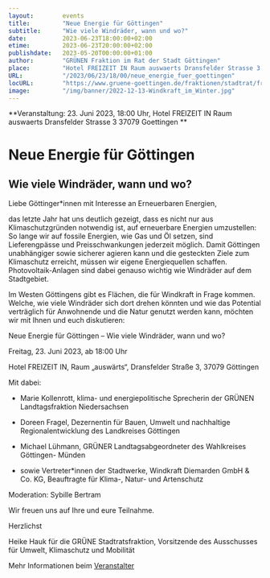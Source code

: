 ```yaml
---
layout:        events
title:         "Neue Energie für Göttingen"
subtitle:      "Wie viele Windräder, wann und wo?"
date:          2023-06-23T18:00:00+02:00
etime:         2023-06-23T20:00:00+02:00
publishdate:   2023-05-20T00:00:00+01:00
author:        "GRÜNEN Fraktion im Rat der Stadt Göttingen"
place:         "Hotel FREIZEIT IN Raum auswaerts Dransfelder Strasse 3 37079 Goettingen "
URL:           "/2023/06/23/18/00/neue_energie_fuer_goettingen"
locURL:        "https://www.gruene-goettingen.de/fraktionen/stadtrat/fraktion"
image:         "/img/banner/2022-12-13-Windkraft_im_Winter.jpg"
---
```


**Veranstaltung: 23. Juni 2023, 18:00 Uhr, Hotel FREIZEIT IN Raum auswaerts Dransfelder Strasse 3 37079 Goettingen **

Neue Energie für Göttingen
===========

Wie viele Windräder, wann und wo?
-----------

Liebe Göttinger*innen mit Interesse an Erneuerbaren Energien,

das letzte Jahr hat uns deutlich gezeigt, dass es nicht nur aus Klimaschutzgründen notwendig ist, auf erneuerbare Energien umzustellen: So lange wir auf fossile Energien, wie Gas und Öl setzen, sind Lieferengpässe und Preisschwankungen jederzeit möglich. Damit Göttingen unabhängiger sowie sicherer agieren kann und die gesteckten Ziele zum Klimaschutz erreicht, müssen wir eigene Energiequellen schaffen. Photovoltaik-Anlagen sind dabei genauso wichtig wie Windräder auf dem Stadtgebiet.

Im Westen Göttingens gibt es Flächen, die für Windkraft in Frage kommen. Welche, wie viele Windräder sich dort drehen könnten und wie das Potential verträglich für Anwohnende und die Natur genutzt werden kann, möchten wir mit Ihnen und euch diskutieren:

Neue Energie für Göttingen – Wie viele Windräder, wann und wo?

Freitag, 23. Juni 2023, ab 18:00 Uhr

Hotel FREIZEIT IN, Raum „auswärts“, Dransfelder Straße 3, 37079 Göttingen

 

Mit dabei:

- Marie Kollenrott, klima- und energiepolitische Sprecherin der GRÜNEN Landtagsfraktion Niedersachsen

- Doreen Fragel, Dezernentin für Bauen, Umwelt und nachhaltige Regionalentwicklung des Landkreises Göttingen 

- Michael Lühmann, GRÜNER Landtagsabgeordneter des Wahlkreises Göttingen- Münden

- sowie Vertreter*innen der Stadtwerke, Windkraft Diemarden GmbH & Co. KG, Beauftragte für Klima-, Natur- und Artenschutz

 

Moderation: Sybille Bertram

Wir freuen uns auf Ihre und eure Teilnahme.

 

Herzlichst

Heike Hauk für die GRÜNE Stadtratsfraktion,
Vorsitzende des Ausschusses für Umwelt, Klimaschutz und Mobilität

Mehr Informationen beim [Veranstalter](https://www.gruene-goettingen.de/fraktionen/stadtrat/fraktion)
